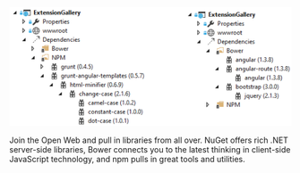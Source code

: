 <properties
	pageTitle="Commands"
	description="How to add commands, buttons and menus to Visual Studio"
	slug="commands"
	order="400"
	keywords="command, menu, button, vsct"
/>

![Package Managers](_assets/index-package-managers.png)

Join the Open Web and pull in libraries from all over. NuGet offers rich .NET server-side libraries, Bower connects you to the latest thinking in client-side JavaScript technology, and npm pulls in great tools 
and utilities.